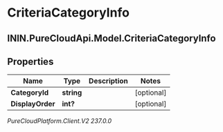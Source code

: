 # CriteriaCategoryInfo

## ININ.PureCloudApi.Model.CriteriaCategoryInfo

## Properties

|Name | Type | Description | Notes|
|------------ | ------------- | ------------- | -------------|
| **CategoryId** | **string** |  | [optional] |
| **DisplayOrder** | **int?** |  | [optional] |



_PureCloudPlatform.Client.V2 237.0.0_
